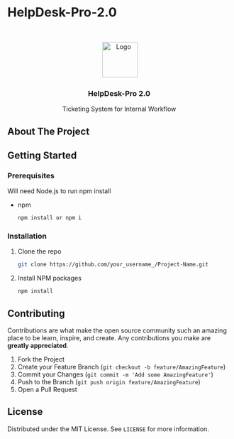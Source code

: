# HelpDesk-Pro-2.0

<!-- PROJECT SHIELDS -->


<!-- PROJECT LOGO -->
<br />
<p align="center">
  <img href="https://avatars.githubusercontent.com/u/76232698?s=400&u=dc93fa030b5fc34a1d22682560585cf9b6fca761&v=4">
    <img src="https://avatars.githubusercontent.com/u/76232698?s=400&u=dc93fa030b5fc34a1d22682560585cf9b6fca761&v=4" alt="Logo" width="80" height="80">
  </a>

  <h3 align="center">HelpDesk-Pro 2.0</h3>

  <p align="center">
    Ticketing System for Internal Workflow
    <br />
  </p>
</p>

<!-- ABOUT THE PROJECT -->
## About The Project


<!-- GETTING STARTED -->
## Getting Started

### Prerequisites

Will need Node.js to run npm install 
* npm
  ```sh
  npm install or npm i
  ```

### Installation

1. Clone the repo
   ```sh
   git clone https://github.com/your_username_/Project-Name.git
   ```
2. Install NPM packages
   ```sh
   npm install
   ```

<!-- CONTRIBUTING -->
## Contributing

Contributions are what make the open source community such an amazing place to be learn, inspire, and create. Any contributions you make are **greatly appreciated**.

1. Fork the Project
2. Create your Feature Branch (`git checkout -b feature/AmazingFeature`)
3. Commit your Changes (`git commit -m 'Add some AmazingFeature'`)
4. Push to the Branch (`git push origin feature/AmazingFeature`)
5. Open a Pull Request


<!-- LICENSE -->
## License

Distributed under the MIT License. See `LICENSE` for more information.




